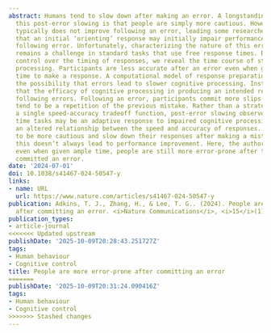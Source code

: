 ```yaml
---
abstract: Humans tend to slow down after making an error. A longstanding account of
  this post-error slowing is that people are simply more cautious. However, accuracy
  typically does not improve following an error, leading some researchers to suggest
  that an initial ‘orienting’ response may initially impair performance immediately
  following error. Unfortunately, characterizing the nature of this error-based impairment
  remains a challenge in standard tasks that use free response times. By exerting
  control over the timing of responses, we reveal the time course of stimulus-response
  processing. Participants are less accurate after an error even when given ample
  time to make a response. A computational model of response preparation rules out
  the possibility that errors lead to slower cognitive processing. Instead, we find
  that the efficacy of cognitive processing in producing an intended response is impaired
  following errors. Following an error, participants commit more slips of action that
  tend to be a repetition of the previous mistake. Rather than a strategic shift along
  a single speed-accuracy tradeoff function, post-error slowing observed in free response
  time tasks may be an adaptive response to impaired cognitive processing that reflects
  an altered relationship between the speed and accuracy of responses. People tend
  to be more cautious and slow down their responses after making a mistake. Paradoxically,
  this doesn’t always lead to performance improvement. Here, the authors show that,
  even when given ample time, people are still more error-prone after they have already
  committed an error.
date: '2024-07-01'
doi: 10.1038/s41467-024-50547-y
links:
- name: URL
  url: https://www.nature.com/articles/s41467-024-50547-y
publication: Adkins, T. J., Zhang, H., & Lee, T. G.. (2024). People are more error-prone
  after committing an error. <i>Nature Communications</i>, <i>15</i>(1), 1--11. https://doi.org/10.1038/s41467-024-50547-y
publication_types:
- article-journal
<<<<<<< Updated upstream
publishDate: '2025-10-09T20:28:43.251727Z'
tags:
- Human behaviour
- Cognitive control
title: People are more error-prone after committing an error
=======
publishDate: '2025-10-09T20:31:24.090416Z'
tags:
- Human behaviour
- Cognitive control
>>>>>>> Stashed changes
---
```

